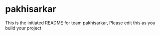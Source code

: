 # pakhisarkar
This is the initiated README for team pakhisarkar, Please edit this as you build your project
